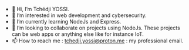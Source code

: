 - 👋 Hi, I’m Tchédji YOSSI.
- 👀 I’m interested in web development and cybersecurity.
- 🌱 I’m currently learning NodeJs and Express.
- 💞️ I’m looking to collaborate on projects using NodeJs. These projects can be web apps or anything else like for instance IoT.
- 📫 How to reach me : tchedji.yossi@proton.me : my professional email.

<!---
tchedjiHack/tchedjiHack is a ✨ special ✨ repository because its `README.md` (this file) appears on your GitHub profile.
You can click the Preview link to take a look at your changes.
--->
